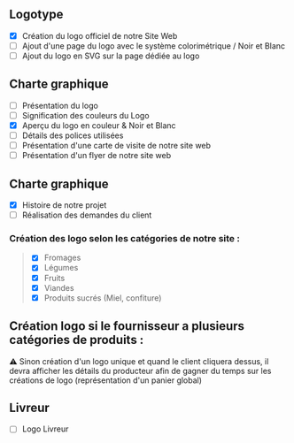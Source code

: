 ## Logotype
- [x] Création du logo officiel de notre Site Web
- [ ] Ajout d'une page du logo avec le système colorimétrique / Noir et Blanc
- [ ] Ajout du logo en SVG sur la page dédiée au logo

## Charte graphique
- [ ] Présentation du logo
- [ ] Signification des couleurs du Logo
- [x] Aperçu du logo en couleur & Noir et Blanc
- [ ] Détails des polices utilisées
- [ ] Présentation d'une carte de visite de notre site web
- [ ] Présentation d'un flyer de notre site web

## Charte graphique
- [x] Histoire de notre projet
- [ ] Réalisation des demandes du client

### Création des logo selon les catégories de notre site :
> - [x] Fromages
> - [x] Légumes
> - [x] Fruits
> - [x] Viandes
> - [x] Produits sucrés (Miel, confiture) 

## Création logo si le fournisseur a plusieurs catégories de produits :
⚠️ Sinon création d'un logo unique et quand le client cliquera dessus, il devra afficher les détails du producteur afin de gagner du temps sur les créations de logo (représentation d'un panier global)

## Livreur
- [ ] Logo Livreur
